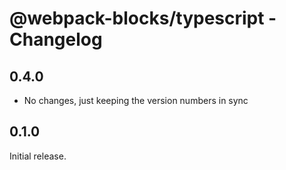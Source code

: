# @webpack-blocks/typescript - Changelog

## 0.4.0

- No changes, just keeping the version numbers in sync

## 0.1.0

Initial release.
